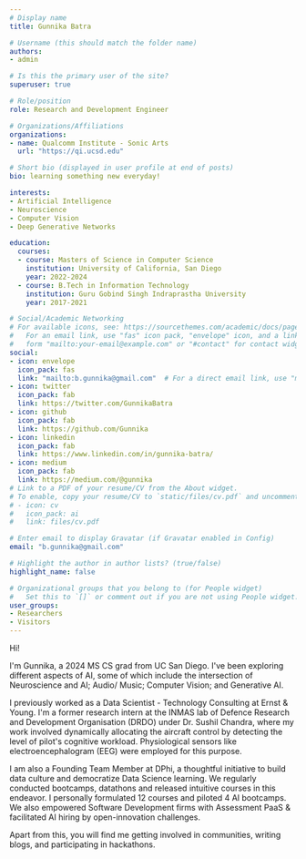 ```yaml
---
# Display name
title: Gunnika Batra

# Username (this should match the folder name)
authors:
- admin

# Is this the primary user of the site?
superuser: true

# Role/position
role: Research and Development Engineer

# Organizations/Affiliations
organizations:
- name: Qualcomm Institute - Sonic Arts
  url: "https://qi.ucsd.edu"

# Short bio (displayed in user profile at end of posts)
bio: learning something new everyday!

interests:
- Artificial Intelligence
- Neuroscience
- Computer Vision
- Deep Generative Networks

education:
  courses:
  - course: Masters of Science in Computer Science
    institution: University of California, San Diego
    year: 2022-2024
  - course: B.Tech in Information Technology
    institution: Guru Gobind Singh Indraprastha University
    year: 2017-2021

# Social/Academic Networking
# For available icons, see: https://sourcethemes.com/academic/docs/page-builder/#icons
#   For an email link, use "fas" icon pack, "envelope" icon, and a link in the
#   form "mailto:your-email@example.com" or "#contact" for contact widget.
social:
- icon: envelope
  icon_pack: fas
  link: "mailto:b.gunnika@gmail.com"  # For a direct email link, use "mailto:test@example.org".
- icon: twitter
  icon_pack: fab
  link: https://twitter.com/GunnikaBatra
- icon: github
  icon_pack: fab
  link: https://github.com/Gunnika
- icon: linkedin
  icon_pack: fab
  link: https://www.linkedin.com/in/gunnika-batra/
- icon: medium
  icon_pack: fab
  link: https://medium.com/@gunnika
# Link to a PDF of your resume/CV from the About widget.
# To enable, copy your resume/CV to `static/files/cv.pdf` and uncomment the lines below.
# - icon: cv
#   icon_pack: ai
#   link: files/cv.pdf

# Enter email to display Gravatar (if Gravatar enabled in Config)
email: "b.gunnika@gmail.com"

# Highlight the author in author lists? (true/false)
highlight_name: false

# Organizational groups that you belong to (for People widget)
#   Set this to `[]` or comment out if you are not using People widget.
user_groups:
- Researchers
- Visitors
---
```


Hi! 

I'm Gunnika, a 2024 MS CS grad from UC San Diego. I've been exploring different aspects of AI, some of which include the intersection of Neuroscience and AI; Audio/ Music; Computer Vision; and Generative AI. 

I previously worked as a Data Scientist - Technology Consulting at Ernst & Young. I'm a former research intern at the INMAS lab of Defence Research and Development Organisation (DRDO) under Dr. Sushil Chandra, where my work involved dynamically allocating the aircraft control by detecting the level of pilot's cognitive workload. Physiological sensors like electroencephalogram (EEG) were employed for this purpose.

I am also a Founding Team Member at DPhi, a thoughtful initiative to build data culture and democratize Data Science learning. We regularly conducted bootcamps, datathons and released intuitive courses in this endeavor. I personally formulated 12 courses and piloted 4 AI bootcamps. We also empowered Software Development firms with Assessment PaaS & facilitated AI hiring by open-innovation challenges.

Apart from this, you will find me getting involved in communities, writing blogs, and participating in hackathons. 
